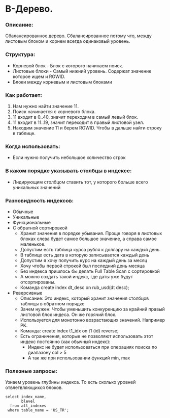 # B-Дерево.

### Описание: 
Сбалансированное дерево. Сбалансированное потому что, между листовым блоком и корнем всегда одинаковый уровень. 

### Структура: 
  - Корневой блок - Блок с которого начинаем поиск. 
  - Листовые блоки - Самый нижний уровень. Содержат значение которое ищем и ROWID.
  - Блоки между корневым и листовым блоками
  
### Как работает: 
  1. Нам нужно найти значение 11.
  2. Поиск начинается с корневого блока.
  3. 11 входит в 0..40, значит переходим в самый левый блок.
  4. 11 входит в 11..19, значит переходит в правый листовой узел.
  5. Находим значение 11 и берем ROWID. Чтобы в дальше найти строку в таблице.

### Когда использовать:
  - Если нужно получить небольшое количество строк
  
### В каком порядке указывать столбцы в индексе: 
  - Лидирующим столбцом ставить тот, у которого больше всего уникальных значений

### Разновидность индексов: 
  - Обычные
  - Уникальные
  - Функциональные
  - С обратной сортировкой
    - Хранит значения в порядке убывания. Проще говоря в листовых блоках слева будет самое большое значение, а справа самое маленькое.
    - Допустим есть таблица курса рубля к доллару на каждый день. 
    - В таблице есть дата в которую записывается каждый день
    - Допустим я хочу получить курс на каждый день за месяц
    - Хочу чтобы первой строкой был последний день месяца
    - Без индекса пришлось бы делать Full Table Scan с сортировкой
    - А можно создать такой индекс, где даты уже будут отсортированы.
    - Команда create index dt_desc on rub_usd(dt desc);
  - Реверсивные
    - Описание: Это индекс, который хранит значения столбцов таблицы в обратном порядке
    - Зачем нужен: Чтобы уменьшить конкуренцию за крайний правый листовой блок индеса. Он же горячий блок.
    - Используется для монотонно возрастающих значений. Например PK.
    - Команда: create index t1_idx on t1 (id) reverse;
    - Есть ограничения, которые не позволяют использовать этот индекс постоянно (как обычный индекс): 
      - Индекс не будет использоваться при операциях поиска по диапазону col > 5
      - А так же при использовании функций min, max


### Полезные запросы:

Узнаем уровень глубины индекса. То есть сколько уровней отвлетвляющихся блоков.
````
select index_name, 
       blevel 
  from all_indexes 
 where table_name = 'US_TR';
````